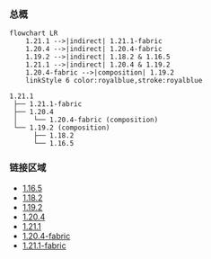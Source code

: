 ### 总概

```mermaid
flowchart LR
    1.21.1 -->|indirect| 1.21.1-fabric
    1.20.4 -->|indirect| 1.20.4-fabric
    1.19.2 -->|indirect| 1.18.2 & 1.16.5
    1.21.1 -->|indirect| 1.20.4 & 1.19.2
    1.20.4-fabric -->|composition| 1.19.2
    linkStyle 6 color:royalblue,stroke:royalblue
```

```
1.21.1
 ├── 1.21.1-fabric
 ├── 1.20.4
 │    └── 1.20.4-fabric (composition)
 └── 1.19.2 (composition)
      ├── 1.18.2
      └── 1.16.5
```

### 链接区域

- [1.16.5](/projects/1.16/assets/macaws-bridges-biome-o-plenty/macawsbridgesbop)
- [1.18.2](/projects/1.18/assets/macaws-bridges-biome-o-plenty/macawsbridgesbop)
- [1.19.2](/projects/1.19/assets/macaws-bridges-biome-o-plenty/macawsbridgesbop)
- [1.20.4](/projects/1.20/assets/macaws-bridges-biome-o-plenty/macawsbridgesbop)
- [1.21.1](/projects/1.21/assets/macaws-bridges-biome-o-plenty/macawsbridgesbop)
- [1.20.4-fabric](/projects/1.20-fabric/assets/macaws-bridges-biome-o-plenty/macawsbridgesbop)
- [1.21.1-fabric](/projects/1.21-fabric/assets/macaws-bridges-biome-o-plenty/macawsbridgesbop)